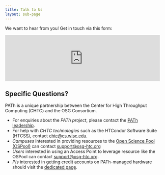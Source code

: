 ```yaml
---
title: Talk to Us
layout: sub-page
---
```


<p>We want to hear from you! Get in touch via this form:</p>
<iframe id="portal-frame" src="https://osg-portal.osgdev.chtc.io/contact" width="100%" frameborder="0"></iframe>

## Specific Questions?

PATh is a unique partnership between the Center for High Throughput Computing (CHTC) and the OSG Consortium.

* For enquiries about the *PATh project*, please contact the [PATh leadership](mailto:leadership@path-cc.io).
* For help with *CHTC technologies* such as the HTCondor Software Suite (HTCSS), contact [chtc@cs.wisc.edu](mailto:chtc@cs.wisc.edu).
* *Campuses* interested in providing resources to the [Open Science Pool (OSPool)](https://osg-htc.org/about/open_science_pool/) can contact [support@osg-htc.org](mailto:support@opensciencegrid.org)
* *Users* interested in using an Access Point to leverage resource like the OSPool can contact [support@osg-htc.org](mailto:support@osg-htc.org).
* *PIs* interested in getting credit accounts on PATh-managed hardware should visit the [dedicated page](https://path-cc.io/services/credit-accounts/).

